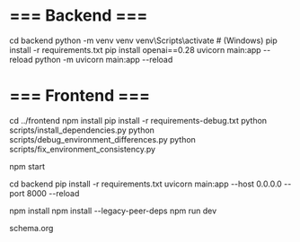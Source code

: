 # === Backend ===

cd backend
python -m venv venv
venv\Scripts\activate # (Windows)
pip install -r requirements.txt
pip install openai==0.28
uvicorn main:app --reload
python -m uvicorn main:app --reload

# === Frontend ===

cd ../frontend
npm install
pip install -r requirements-debug.txt
python scripts/install_dependencies.py
python scripts/debug_environment_differences.py
python scripts/fix_environment_consistency.py

npm start

cd backend
pip install -r requirements.txt
uvicorn main:app --host 0.0.0.0 --port 8000 --reload

npm install
npm install --legacy-peer-deps
npm run dev

schema.org
